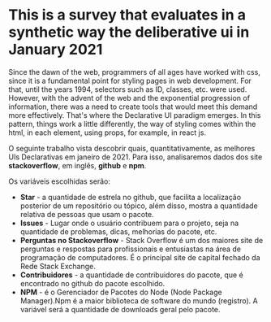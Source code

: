 # This is a survey that evaluates in a synthetic way the deliberative ui in January 2021

Since the dawn of the web, programmers of all ages have worked with css, since it is a fundamental point for styling pages in web development. For that, until the years 1994, selectors such as ID, classes, etc. were used. However, with the advent of the web and the exponential progression of information, there was a need to create tools that would meet this demand more effectively. That's where the Declarative UI paradigm emerges. In this pattern, things work a little differently, the way of styling comes within the html, in each element, using props, for example, in react js.

O seguinte trabalho vista descobrir quais, quantitativamente, as melhores UIs Declarativas em janeiro de 2021. Para isso, analisaremos dados dos site **stackoverflow**, em inglês, **github** e **npm**.

Os variáveis escolhidas serão:

- **Star** - a quantidade de estrela no github, que facilita a localização posterior de um repositório ou tópico, além disso, mostra a quantidade relativa de pessoas que usam o pacote.
- **Issues** - Lugar onde o usuário contribuem para o projeto, seja na quantidade de problemas, dicas, melhorias do pacote, etc.
- **Perguntas no Stackoverflow** - Stack Overflow é um dos maiores site de perguntas e respostas para profissionais e entusiastas na área de programação de computadores. É o principal site de capital fechado da Rede Stack Exchange.
- **Contribuidores** - a quantidade de contribuidores do pacote, que é encontrado no github do pacote escolhido.
- **NPM** - é o Gerenciador de Pacotes do Node (Node Package Manager).Npm é a maior biblioteca de software do mundo (registro). A variável será a quantidade de downloads geral pelo pacote.
